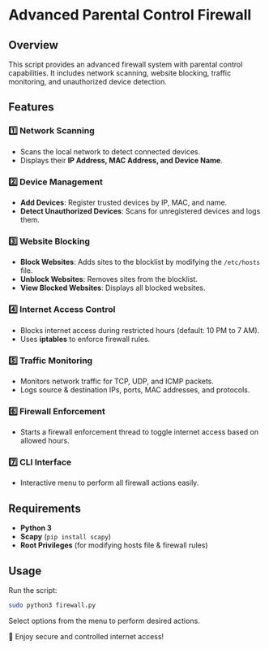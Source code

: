 # Advanced Parental Control Firewall

## Overview
This script provides an advanced firewall system with parental control capabilities. It includes network scanning, website blocking, traffic monitoring, and unauthorized device detection.

## Features

### 1️⃣ Network Scanning
- Scans the local network to detect connected devices.
- Displays their **IP Address, MAC Address, and Device Name**.

### 2️⃣ Device Management
- **Add Devices**: Register trusted devices by IP, MAC, and name.
- **Detect Unauthorized Devices**: Scans for unregistered devices and logs them.

### 3️⃣ Website Blocking
- **Block Websites**: Adds sites to the blocklist by modifying the `/etc/hosts` file.
- **Unblock Websites**: Removes sites from the blocklist.
- **View Blocked Websites**: Displays all blocked websites.

### 4️⃣ Internet Access Control
- Blocks internet access during restricted hours (default: 10 PM to 7 AM).
- Uses **iptables** to enforce firewall rules.

### 5️⃣ Traffic Monitoring
- Monitors network traffic for TCP, UDP, and ICMP packets.
- Logs source & destination IPs, ports, MAC addresses, and protocols.

### 6️⃣ Firewall Enforcement
- Starts a firewall enforcement thread to toggle internet access based on allowed hours.

### 7️⃣ CLI Interface
- Interactive menu to perform all firewall actions easily.

## Requirements
- **Python 3**
- **Scapy** (`pip install scapy`)
- **Root Privileges** (for modifying hosts file & firewall rules)

## Usage
Run the script:
```bash
sudo python3 firewall.py
```
Select options from the menu to perform desired actions.

🚀 Enjoy secure and controlled internet access!

